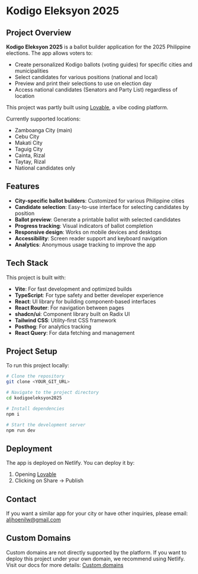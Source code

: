 # Kodigo Eleksyon 2025

## Project Overview

**Kodigo Eleksyon 2025** is a ballot builder application for the 2025 Philippine elections. The app allows voters to:

- Create personalized Kodigo ballots (voting guides) for specific cities and municipalities
- Select candidates for various positions (national and local)
- Preview and print their selections to use on election day
- Access national candidates (Senators and Party List) regardless of location

This project was partly built using [Lovable](https://lovable.dev), a vibe coding platform.

Currently supported locations:
- Zamboanga City (main)
- Cebu City
- Makati City
- Taguig City
- Cainta, Rizal
- Taytay, Rizal
- National candidates only

## Features

- **City-specific ballot builders**: Customized for various Philippine cities
- **Candidate selection**: Easy-to-use interface for selecting candidates by position
- **Ballot preview**: Generate a printable ballot with selected candidates
- **Progress tracking**: Visual indicators of ballot completion
- **Responsive design**: Works on mobile devices and desktops
- **Accessibility**: Screen reader support and keyboard navigation
- **Analytics**: Anonymous usage tracking to improve the app

## Tech Stack

This project is built with:
- **Vite**: For fast development and optimized builds
- **TypeScript**: For type safety and better developer experience
- **React**: UI library for building component-based interfaces
- **React Router**: For navigation between pages
- **shadcn/ui**: Component library built on Radix UI
- **Tailwind CSS**: Utility-first CSS framework
- **Posthog**: For analytics tracking
- **React Query**: For data fetching and management

## Project Setup

To run this project locally:

```sh
# Clone the repository
git clone <YOUR_GIT_URL>

# Navigate to the project directory
cd kodigoeleksyon2025

# Install dependencies
npm i

# Start the development server
npm run dev
```

## Deployment

The app is deployed on Netlify. You can deploy it by:
1. Opening [Lovable](https://lovable.dev/projects/a9279b5a-adbf-4dcc-bac6-8c5f7a44ab84)
2. Clicking on Share -> Publish

## Contact

If you want a similar app for your city or have other inquiries, please email:
[aljhoenilw@gmail.com](mailto:aljhoenilw+kodigoeleksyon2025@gmail.com)

## Custom Domains

Custom domains are not directly supported by the platform. If you want to deploy this project under your own domain, we recommend using Netlify. Visit our docs for more details: [Custom domains](https://docs.lovable.dev/tips-tricks/custom-domain/)
